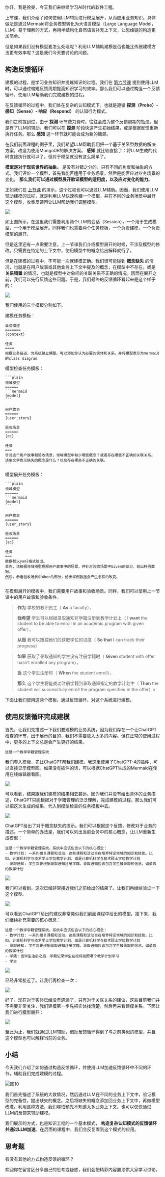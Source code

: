 你好，我是徐昊，今天我们来继续学习AI时代的软件工程。

上节课，我们介绍了如何使用LLM辅助进行模型展开，从而应用业务知识。具体做法是通过Mermaid将业务模型转化为大语言模型（Large Language Model，LLM）易于理解的方式，再用半结构化自然语言补充上下文，让思维链的构造更加简单。

但是如果我们没有模型要怎么处理呢？利用LLM辅助建模是否也能比传统建模方法更有效率呢？这是我们今天要讨论的问题。

## 构造反馈循环

建模的过程，是学习业务知识并提炼知识的过程。我们在 [第六节课](https://time.geekbang.org/column/article/760312) 提到使用LLM时，可以通过缩短反馈周期提高知识学习的效率。那么我们可以通过构造一个反馈循环，使用LLM帮助我们完成建模的过程。

在反馈循环的过程中，我们处在复杂的认知模式下，也就是遵循 **探测（Probe）- 感知（Sense）- 响应（Respond）** 的认知行为模式。

我们之前提到过，由于 **探测** 环节费力费时，往往会成为整个反馈周期的瓶颈。但是有了LLM的辅助，我们可以在 **探测** 阶段快速产生初始结果，或是根据反馈重新执行任务。那么 **感知** 这一环节就可能会成为新的瓶颈。

在我们前面课程的例子里，我们希望LLM帮助我们把一个基于关系型数据的解决方案，改造为使用MongoDB的解决方案。 **感知** 就比较直接了：将LLM生成的代码直接执行就可以了。但对于模型就没有这么简单了。

**模型是对于现实世界的抽象，** 是没有对错之分的，只有不同的角度和抽象的方式。我们评价一个模型，首先看能否适用于业务场景，然后是能否应对业务场景的变化。 **那么我们可以通过模型展开验证模型的适用度，以及应对变化的能力**。

正如我们在 [上节课](https://time.geekbang.com/column/article/761647) 的演示，这个过程也可以通过LLM辅助。因而，我们使用LLM辅助建模的过程，就是利用LLM快速构建一个模型，并在不同的业务场景中展开这个模型，收集反馈再让LLM帮助我们调整模型。

![](https://static001.geekbang.org/resource/image/2f/72/2fa32e8f37b9d0dc1ae08b15bd151a72.jpg?wh=1920x1080)

如上图所示，在这里我们需要利用两个LLM的会话（Session），一个用于生成模型，一个用于模型展开。同样我们也需要两个任务模板，一个负责建模，一个负责模型的展开。

但是这里还有一点需要注意，上一节课我们介绍模型展开的时候，不涉及模型的修改。只需要在特定的上下文中，使用模型中的概念给出解释就行了。

但是在建模的过程中，不可能一次就建模正确。我们很可能碰到 **概念缺失** 的情况，也就是在用户故事或其他业务上下文中提及的概念，在模型中不存在。或是 **关系错置** 的情况，也就是模型中对象间的关联关系不正确的情况。因而在展开之前，我们可以先行反馈这些问题。于是，我们最终的反馈循环看起来是这个样子的：

![](https://static001.geekbang.org/resource/image/7e/cd/7e7b5fb2937700a96d375815e96508cd.jpg?wh=1920x1080)

我们使用的三个模板分别如下。

建模任务模板：

```plain
业务描述
=======
{context}

任务
====
根据业务描述，为系统建立模型。可以添加你认为必要的实体和关系。并将模型表示为mermaid的class diagram

```

模型检查任务模板：

````
```plain
领域模型
======
```mermaid
{model}
```

用户故事
======
{user_story}

验收场景
======
{ac}

任务
===
针对这个用户故事和验收场景，领域模型中缺少哪些概念？或者存在哪些不正确的关联关系。
请用文字表示缺失的概念是什么？以及存在哪些不正确的关联。
```

````

模型展开任务模板：

````
```plain
领域模型
======
```mermaid
{model}
```

用户故事
======
{user_story}

验收场景
======
{ac}

任务
===
数据都以yaml格式给出。
首先，请根据领域模型理解用户故事中的场景，并针对验收场景中Given的部分，给出样例数据。
然后，参看验收场景中When的部分，给出样例数据会产生怎样的改变。
```

````

在模型展开的模板中，我们需要用户故事和验收场景。同样，我们可以使用上一节课中的用户故事和验收条件。

> **作为** 学校的教职员工（ **As** a faculty），
>
> **我希望** 学生可以根据录取通知将学籍注册到教学计划上（ **I want** the student to be able to enroll in an academic program with given offer），
>
> **从而** 我可以跟踪他们的获取学位的进度（ **So that** I can track their progress）

> **如果** 获取了录取通知的学生没有注册学籍时（ **Given** student with offer hasn’t enrolled any program），
>
> **当** 这个学生注册时（ **When** the student enroll），
>
> **那么** 这个学生将能成功注册学籍到录取通知指定的教学计划中（ **Then** the student will successfully enroll the program specified in the offer）x

下面让我们使用这两个模板，通过反馈循环，对这个系统进行建模。

## 使用反馈循环完成建模

首先，让我们先描述一下我们要建模的业务系统，因为我们存在一个让ChatGPT检查的环节，出于展示的目的，我们不需要放入太多的内容。但在正常的使用过程中，更多的上下文总是会产生更好的结果。

```plain
这是一个教学学籍管理系统

```

我们套入模板，先让ChatGPT帮我们建模。我这里使用了ChatGPT-4的插件，可以直接显示模型图。如果没有插件的话，可以根据ChatGPT生成的Mermaid在使用在线编辑器看图。

![](https://static001.geekbang.org/resource/image/9d/20/9dfb1091a4f5908a7f8a17769ce59e20.jpg?wh=1325x2611)

可以看到，结果跟我们建模的结果相去甚远。因为我们并没有给出具体的业务描述，ChatGPT只能根据对于学籍管理的泛泛理解，完成建模的过程。那么我们可以把这次生成的结果，代入到模型检查的任务模板中去。

![](https://static001.geekbang.org/resource/image/e2/a4/e2110f341bac99f85c32455dc9fc16a4.jpg?wh=1374x1238)

ChatGPT给出了对于概念缺失的提示。我们可以根据这个反馈，修改对于业务的描述。一个简单的办法是，我们可以列出当前业务中的核心概念，让LLM重新生成模型：

```plain
这是一个教学学籍管理系统。系统中应该包含以下的核心概念：
- 教学计划: 一系列相关课程和活动，这些课程和活动旨在培养特定领域的知识和技能。比如，计算机科学与技术学士学位教学计划，或是计算机科学与技术硕士学位教学计划
- 录取通知: 学生需要根据录取通知注册学籍。录取通知应该包含学生被录取的信息，如录取的教学计划

```

![](https://static001.geekbang.org/resource/image/e5/d4/e533f66467727f25da019b9f0b4663d4.jpg?wh=1356x3259)

我们可以看到，这次已经非常接近我们之前给出的结果了。让我们再继续验证一下这个模型。

![](https://static001.geekbang.org/resource/image/1f/f3/1f6cc2f54ed3b1a41a8yy61f602947f3.jpg?wh=1352x1661)

可以看到ChatGPT给出的建议非常类似我们前面课程中给出的模型。接下来，我们继续补充需要的核心概念：

```plain
这是一个教学学籍管理系统。系统中应该包含以下的核心概念：
- 教学计划: 一系列相关课程和活动，这些课程和活动旨在培养特定领域的知识和技能。比如，计算机科学与技术学士学位教学计划，或是计算机科学与技术硕士学位教学计划
- 录取通知: 学生需要根据录取通知注册学籍。录取通知应该包含学生被录取的信息，如录取的教学计划
- 学籍：当学生注册之后，学籍记录学生在校将按照哪个教学计划学习
- 学生

```

![](https://static001.geekbang.org/resource/image/d9/18/d925330ba9b7541878cf3f651f04ba18.jpg?wh=1270x3053)

已经非常接近了。让我们再检查一次：

![](https://static001.geekbang.org/resource/image/aa/62/aa2233b8b37728edbb30f22fb048f062.jpg?wh=1402x1441)

好了，现在对于实体已经没有遗漏了，只有对于关联关系的建议，这些目前我们并不需要非常关注，我们建模第一步先把实体找清楚，然后再来看建模关系。下面让我们进行模型展开：

![](https://static001.geekbang.org/resource/image/e8/1d/e8897a43b1340c6ecd5d5084de8c931d.jpg?wh=1344x3569)

至此为止，我们就通过LLM辅助，借助反馈循环得到了与之前类似的模型，并且这个模型也可以解释当前的业务。

## 小结

今天我们介绍了如何通过构造反馈循环，并使用LLM加速反馈循环中不同的环节，辅助我们完成建模的过程。

![图10](https://static001.geekbang.org/resource/image/7e/cd/7e7b5fb2937700a96d375815e96508cd.jpg?wh=1920x1080)

我们首先描述了系统的大致情况，然后通过LLM在不同的业务上下文中，验证模型的完备性，提出缺失的概念。之后将缺失的概念添加回业务上下文中，再做模型改进。利用这种方法，我们哪怕预先不知道太多业务上下文，也可以仅仅通过LLM的反馈来辅助建模。

我们展示的方式，也是知识工程的一个基本模式， **构造复杂认知模式的反馈循环并通过LLM加速**。在后面的课程中，我们会反复看到这个模式的应用。

## 思考题

有没有其他的方式构造反馈的循环？

欢迎你在留言区分享自己的思考或疑惑，我们会把精彩内容置顶供大家学习讨论。